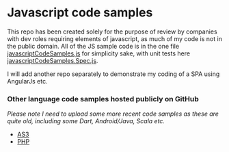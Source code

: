 # Javascript code samples

This repo has been created solely for the purpose of review by companies with dev roles requiring elements of javascript,
as much of my code is not in the public domain. All of the JS sample code is in the one file
[javascriptCodeSamples.js](https://github.com/derekdon/javascript-code-samples/blob/master/javascriptCodeSamples.js)
for simplicity sake, with unit tests here
[javascriptCodeSamples.Spec.js](https://github.com/derekdon/javascript-code-samples/blob/master/test/unit/javascriptCodeSamples.Spec.js).

I will add another repo separately to demonstrate my coding of a SPA using AngularJs etc.

### Other language code samples hosted publicly on GitHub

*Please note I need to upload some more recent code samples as these are quite old, including some Dart, Android/Java, Scala etc.*

* [AS3](https://github.com/derekdon/ActionScript-Flex/tree/master/as3/com/derekdonnelly)
* [PHP](https://github.com/derekdon/GardenPlugins/tree/master/SSLControllers)